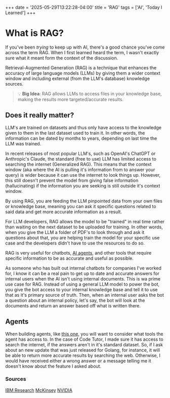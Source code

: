 +++
date = '2025-05-29T13:22:28-04:00'
title = 'RAG'
tags = ['AI', 'Today I Learned']
+++

# What is RAG?

If you've been _trying_ to keep up with AI, there's a good chance you've come across the term RAG. When I first learned heard the term, I wasn't exactly sure what it meant form the context of the discussion.

Retrieval-Augmented Generation (RAG) is a technique that enhances the accuracy of large language models (LLMs) by giving them a wider context window and including external (from the LLM's database) knowledge sources.

> 💡 **Big Idea**: RAG allows LLMs to access files in your knowledge base, making the results more targeted/accurate results.

## Does it really matter?

LLM's are trained on datasets and thus only have access to the knowledge given to them in the last dataset used to train it. In other words, the information can be dated by months to years, depending on last time the LLM was trained.

In recent releases of most popular LLM's, such as OpenAI's ChatGPT or Anthropic's Claude, the standard (free to use) LLM has limited access to searching the internet (Generalized RAG). This means that the context window (aka where the AI is pulling it's information from to answer your query) is wider because it can use the internet to look things up. However, this still doesn't prevent the model from giving false information (hallucinating) if the information you are seeking is still outside it's context window.

By using RAG, you are feeding the LLM pinpointed data from your own files or knowledge base, meaning you can ask it specific questions related to said data and get more accurate information as a result.

For LLM developers, RAG allows the model to be "trained" in real time rather than waiting on the next dataset to be uploaded for training. In other words, when you give the LLM a folder of PDF's to look through and ask it questions about that, you are helping train the model for your specific use case and the developers didn't have to use the resources to do so.

RAG is very useful for chatbots, [AI agents](https://ianwatkins.dev/posts/agentic-ai/), and other tools that require specific information to be as accurate and useful as possible.

As someone who has built out internal chatbots for companies I've worked for, I know it can be a real pain to get up to date and accurate answers for internal users when the AI isn't using internal documents. This is wa prime use case for RAG. Instead of using a general LLM model to power the bot, you give the bot access to your internal knowledge base and tell it to use that as it's primary source of truth. Then, when an internal user asks the bot a question about an internal policy, let's say, the bot will look at the documents and return an answer based off what is written there.

## Agents

When building agents, like [this one](https://ianwatkins.dev/projects/code-tutor-ai-agent/), you will want to consider what tools the agent has access to. In the case of Code Tutor, I made sure it has access to search the internet, if the answers aren't in it's standard dataset. So, if I ask about an new update that was just released for Golang, for instance, it will be able to return more accurate results by searching the web. Otherwise, I would have received either a wrong answer or a message telling me it doesn't know about the feature I asked about.

### Sources

[IBM Research](https://research.ibm.com/blog/retrieval-augmented-generation-RAG)
[McKinsey](https://www.mckinsey.com/featured-insights/mckinsey-explainers/what-is-retrieval-augmented-generation-rag)
[NVIDIA](https://blogs.nvidia.com/blog/what-is-retrieval-augmented-generation/)
